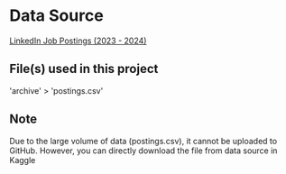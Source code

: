 # Data Source
[LinkedIn Job Postings (2023 - 2024)](https://www.kaggle.com/datasets/arshkon/linkedin-job-postings)

## File(s) used in this project
  'archive' > 'postings.csv'

## Note
Due to the large volume of data (postings.csv), it cannot be uploaded to GitHub. However, you can directly download the file from data source in Kaggle
